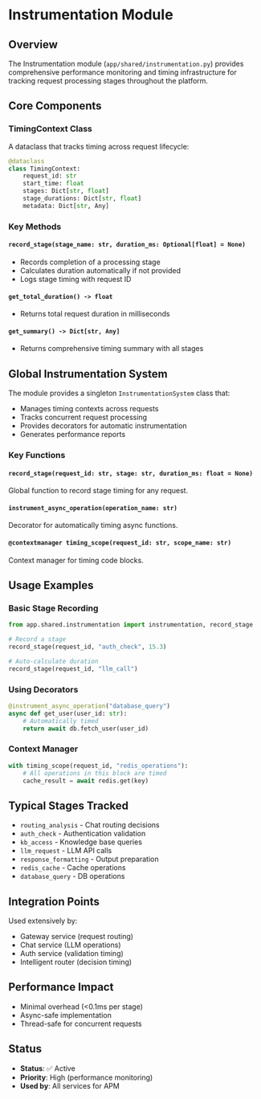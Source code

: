 # Instrumentation Module

## Overview

The Instrumentation module (`app/shared/instrumentation.py`) provides comprehensive performance monitoring and timing infrastructure for tracking request processing stages throughout the platform.

## Core Components

### TimingContext Class

A dataclass that tracks timing across request lifecycle:

```python
@dataclass
class TimingContext:
    request_id: str
    start_time: float
    stages: Dict[str, float]
    stage_durations: Dict[str, float]
    metadata: Dict[str, Any]
```

### Key Methods

#### `record_stage(stage_name: str, duration_ms: Optional[float] = None)`
- Records completion of a processing stage
- Calculates duration automatically if not provided
- Logs stage timing with request ID

#### `get_total_duration() -> float`
- Returns total request duration in milliseconds

#### `get_summary() -> Dict[str, Any]`
- Returns comprehensive timing summary with all stages

## Global Instrumentation System

The module provides a singleton `InstrumentationSystem` class that:
- Manages timing contexts across requests
- Tracks concurrent request processing
- Provides decorators for automatic instrumentation
- Generates performance reports

### Key Functions

#### `record_stage(request_id: str, stage: str, duration_ms: float = None)`
Global function to record stage timing for any request.

#### `instrument_async_operation(operation_name: str)`
Decorator for automatically timing async functions.

#### `@contextmanager timing_scope(request_id: str, scope_name: str)`
Context manager for timing code blocks.

## Usage Examples

### Basic Stage Recording
```python
from app.shared.instrumentation import instrumentation, record_stage

# Record a stage
record_stage(request_id, "auth_check", 15.3)

# Auto-calculate duration
record_stage(request_id, "llm_call")
```

### Using Decorators
```python
@instrument_async_operation("database_query")
async def get_user(user_id: str):
    # Automatically timed
    return await db.fetch_user(user_id)
```

### Context Manager
```python
with timing_scope(request_id, "redis_operations"):
    # All operations in this block are timed
    cache_result = await redis.get(key)
```

## Typical Stages Tracked

- `routing_analysis` - Chat routing decisions
- `auth_check` - Authentication validation
- `kb_access` - Knowledge base queries
- `llm_request` - LLM API calls
- `response_formatting` - Output preparation
- `redis_cache` - Cache operations
- `database_query` - DB operations

## Integration Points

Used extensively by:
- Gateway service (request routing)
- Chat service (LLM operations)
- Auth service (validation timing)
- Intelligent router (decision timing)

## Performance Impact

- Minimal overhead (<0.1ms per stage)
- Async-safe implementation
- Thread-safe for concurrent requests

## Status

- **Status**: ✅ Active
- **Priority**: High (performance monitoring)
- **Used by**: All services for APM